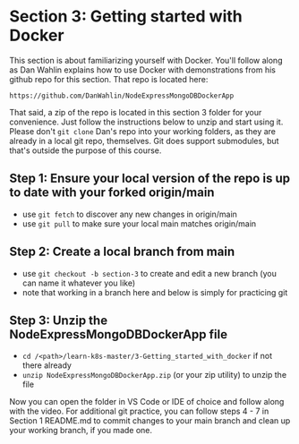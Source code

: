 # Section 3: Getting started with Docker

This section is about familiarizing yourself with Docker. You'll follow along as Dan Wahlin explains how to use Docker with demonstrations from his github repo for this section. That repo is located here:

`https://github.com/DanWahlin/NodeExpressMongoDBDockerApp`

That said, a zip of the repo is located in this section 3 folder for your convenience. Just follow the instructions below to unzip and start using it. Please don't `git clone` Dan's repo into your working folders, as they are already in a local git repo, themselves. Git does support submodules, but that's outside the purpose of this course.

## Step 1: Ensure your local version of the repo is up to date with your forked origin/main
- use `git fetch` to discover any new changes in origin/main
- use `git pull` to make sure your local main matches origin/main

## Step 2: Create a local branch from main
- use `git checkout -b section-3` to create and edit a new branch (you can name it whatever you like)
- note that working in a branch here and below is simply for practicing git

## Step 3: Unzip the NodeExpressMongoDBDockerApp file
- `cd /<path>/learn-k8s-master/3-Getting_started_with_docker` if not there already
- `unzip NodeExpressMongoDBDockerApp.zip` (or your zip utility) to unzip the file

Now you can open the folder in VS Code or IDE of choice and follow along with the video. For additional git practice, you can follow steps 4 - 7 in Section 1 README.md to commit changes to your main branch and clean up your working branch, if you made one.
